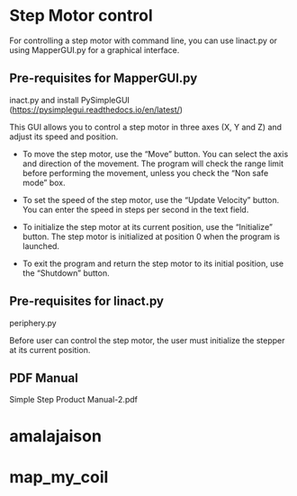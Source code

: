 Step Motor control
==================

For controlling a step motor with command line, you can use linact.py or using MapperGUI.py for a graphical interface.

Pre-requisites for MapperGUI.py
-------------------------------
inact.py and install PySimpleGUI (https://pysimplegui.readthedocs.io/en/latest/)

This GUI allows you to control a step motor in three axes (X, Y and Z) and adjust its speed and position.

* To move the step motor, use the “Move” button. You can select the axis and direction of the movement. The program will check the range limit before performing the movement, unless you check the “Non safe mode” box.

* To set the speed of the step motor, use the “Update Velocity” button. You can enter the speed in steps per second in the text field.

* To initialize the step motor at its current position, use the “Initialize” button. The step motor is initialized at position 0 when the program is launched.

* To exit the program and return the step motor to its initial position, use the “Shutdown” button.

Pre-requisites for linact.py
----------------------------
periphery.py

Before user can control the step motor, the user must initialize the stepper at its current position.

PDF Manual
----------
Simple Step Product Manual-2.pdf
# amalajaison
# map_my_coil
